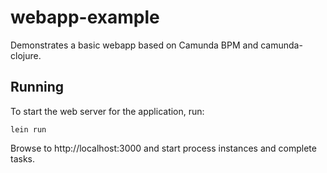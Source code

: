 # webapp-example

Demonstrates a basic webapp based on Camunda BPM and camunda-clojure.

## Running

To start the web server for the application, run:

    lein run

Browse to http://localhost:3000 and start process instances and complete tasks.

